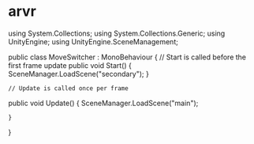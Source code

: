 # arvr


using System.Collections;
using System.Collections.Generic;
using UnityEngine;
using UnityEngine.SceneManagement;

public class MoveSwitcher : MonoBehaviour
{
    // Start is called before the first frame update
    public void Start()
    {
        SceneManager.LoadScene("secondary");
    }

    // Update is called once per frame
public void Update()
    {
        SceneManager.LoadScene("main");

    }
}
